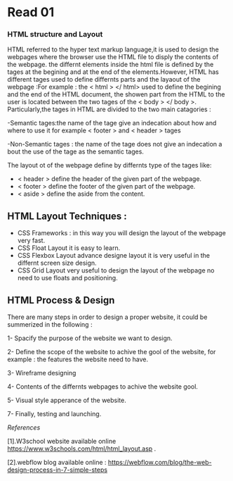 # Read 01

### HTML structure and Layout 

HTML referred to the hyper text markup language,it is used to design the webpages where the browser use the HTML file to disply the contents of the webpage.
the differnt elements inside the html file is defined by the tages at the begining and at the end of the elements.However, HTML has different tages used 
to define differnts parts and the layaout of the webpage :For example : the < html > </ html> used to define the begining and the end of the HTML document,
the showen part from the HTML to the user is located between the two tages of the < body > </ body >. Particularly,the tages in HTML are divided to the two main catagories :
 
 -Semantic tages:the name of the tage give an indecation about how and where to use it for example < footer > and < header > tages
 
 -Non-Semantic tages : the name of the tage does not give an indecation a bout the use of the tage as the semantic tages.
  
  The layout ot  of the webpage define by differnts type of the tages like:
  
  - < header > define the header of the given part of the webpage.
  - < footer > define the footer of the given part of the webpage.
  - < aside > define the aside from the content.
  
 ## HTML Layout Techniques :
  - CSS Frameworks : in this way you will design the layout of the webpage very fast.
  - CSS Float Layout it is easy to learn.
  - CSS Flexbox Layout advance designe layout it is very useful in the differnt screen size design.
  - CSS Grid Layout very useful to design the layout of the webpage no need to use floats and positioning.


## HTML Process & Design

There are many steps in order to design a proper website, it could be summerized in the following :

 1- Spacify the purpose of the website we want to design.
 
 2- Define the scope of the website to achive the gool of the website, for example : the  features the website need to have.
 
 3- Wireframe designing 
 
 4- Contents of the differnts webpages to achive the website gool.
 
 5- Visual style apperance of the website.
 
 7- Finally, testing and launching.
 
  
 
 *References*
 
 [1].W3school website available online https://www.w3schools.com/html/html_layout.asp .
 
 [2].webflow blog available online : https://webflow.com/blog/the-web-design-process-in-7-simple-steps
